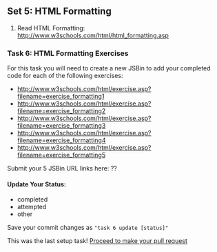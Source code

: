 
## Set 5: HTML Formatting

1.  Read HTML Formatting:	<http://www.w3schools.com/html/html_formatting.asp>

### Task 6: HTML Formatting Exercises

For this task you will need to create a new JSBin to add your completed code for each of the following exercises:

-  <http://www.w3schools.com/html/exercise.asp?filename=exercise_formatting1>
-  <http://www.w3schools.com/html/exercise.asp?filename=exercise_formatting2>
-  <http://www.w3schools.com/html/exercise.asp?filename=exercise_formatting3>
-  <http://www.w3schools.com/html/exercise.asp?filename=exercise_formatting4>
-  <http://www.w3schools.com/html/exercise.asp?filename=exercise_formatting5>

Submit your 5 JSBin URL links here: ??

#### Update Your Status:
- completed
- attempted
- other

Save your commit changes as `"task 6 update [status]"`

This was the last setup task! [Proceed to make your pull request](https://github.com/Learning-Fuze/Prep-Work/wiki/2.3-Creating-a-Pull-Request)
